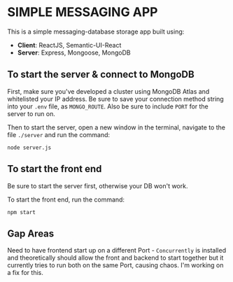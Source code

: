 # SIMPLE MESSAGING APP

This is a simple messaging-database storage app built using:

- **Client**: ReactJS, Semantic-UI-React
- **Server**: Express, Mongoose, MongoDB

## To start the server & connect to MongoDB

First, make sure you've developed a cluster using MongoDB Atlas and whitelisted your IP address. Be sure to save your connection method string into your `.env` file, as `MONGO_ROUTE`. Also be sure to include `PORT` for the server to run on.

Then to start the server, open a new window in the terminal, navigate to the file `./server` and run the command:

`node server.js`

## To start the front end

Be sure to start the server first, otherwise your DB won't work.

To start the front end, run the command:

`npm start`

## Gap Areas

Need to have frontend start up on a different Port - `Concurrently` is installed and theoretically should allow the front and backend to start together but it currently tries to run both on the same Port, causing chaos. I'm working on a fix for this.
